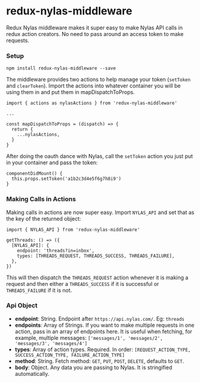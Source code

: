 # redux-nylas-middleware

Redux Nylas middleware makes it super easy to make Nylas API calls in redux action creators. No need to pass around an access token to make requests.

### Setup

```
npm install redux-nylas-middleware --save
```

The middleware provides two actions to help manage your token (`setToken` and `clearToken`).  Import the actions into whatever container you will be using them in and put them in mapDispatchToProps.
```
import { actions as nylasActions } from 'redux-nylas-middleware'

...

const mapDispatchToProps = (dispatch) => {
  return {
    ...nylasActions,
  }
}

```

After doing the oauth dance with Nylas, call the `setToken` action you just put in your container and pass the token:
```
componentDidMount() {
  this.props.setToken('a1b2c3d4e5f6g7h8i9')
}
```

### Making Calls in Actions

Making calls in actions are now super easy. Import `NYLAS_API` and set that as the key of the returned object:

```
import { NYLAS_API } from 'redux-nylas-middleware'

getThreads: () => ({
  [NYLAS_API]: {
    endpoint: 'threads?in=inbox',
    types: [THREADS_REQUEST, THREADS_SUCCESS, THREADS_FAILURE],
  },
})

```
This will then dispatch the `THREADS_REQUEST` action whenever it is making a request and then either a `THREADS_SUCCESS` if it is successful or `THREADS_FAILURE` if it is not.

### Api Object

* **endpoint**: String. Endpoint after `https://api.nylas.com/`. Eg: `threads`
* **endpoints**: Array of Strings. If you want to make multiple requests in one action, pass in an array of endpoints here. It is useful when fetching, for example, multiple messages: `['messages/1', 'messages/2', 'messages/3', 'messages/4']`
* **types**: Array of action types. Required. In order: `[REQUEST_ACTION_TYPE, SUCCESS_ACTION_TYPE, FAILURE_ACTION_TYPE]`
* **method**: String. Fetch method: `GET`, `PUT`, `POST`, `DELETE`, defaults to `GET`.
* **body**: Object. Any data you are passing to Nylas. It is stringified automatically.
